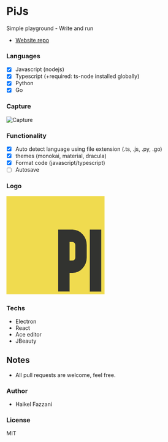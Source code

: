 # PiJs  
Simple playground - Write and run

- [Website repo](https://github.com/haikelfazzani/picode-website)

### Languages
- [x] Javascript (nodejs)
- [x] Typescript (+required: ts-node installed globally)
- [x] Python
- [x] Go

### Capture
![Capture](https://i.ibb.co/zQq6jBt/Nouvelle-image-bitmap.png)

### Functionality
- [x] Auto detect language using file extension (.ts, .js, .py, .go)
- [x] themes (monokai, material, dracula)
- [x] Format code (javascript/typescript)
- [ ] Autosave

### Logo
![](icons/logo256.png)

### Techs
- Electron
- React
- Ace editor
- JBeauty

## Notes
- All pull requests are welcome, feel free.

### Author
- Haikel Fazzani

### License
MIT